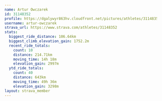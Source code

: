 ```yaml
---
name: Artur Owczarek
id: 31148352
profile: https://dgalywyr863hv.cloudfront.net/pictures/athletes/31148352/15906846/1/large.jpg
username: artur-owczarek
strava_url: https://www.strava.com/athletes/31148352
stats:
  biggest_ride_distance: 106.64km
  biggest_climb_elevation_gain: 1752.2m
  recent_ride_totals:
    count: 10
    distance: 214.71km
    moving_time: 14h 18m
    elevation_gain: 2997m
  ytd_ride_totals:
    count: 40
    distance: 643km
    moving_time: 49h 36m
    elevation_gain: 3298m
layout: strava_member
--- 
```

